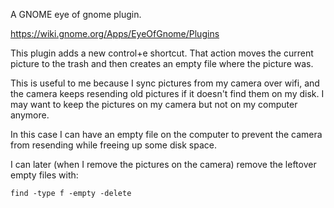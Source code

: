 A GNOME eye of gnome plugin.

https://wiki.gnome.org/Apps/EyeOfGnome/Plugins

This plugin adds a new control+e shortcut. That action moves the current picture
to the trash and then creates an empty file where the picture was.

This is useful to me because I sync pictures from my camera over wifi, and
the camera keeps resending old pictures if it doesn't find them on my disk.
I may want to keep the pictures on my camera but not on my computer anymore.

In this case I can have an empty file on the computer to prevent the camera
from resending while freeing up some disk space.

I can later (when I remove the pictures on the camera) remove the leftover empty
files with:

    find -type f -empty -delete

